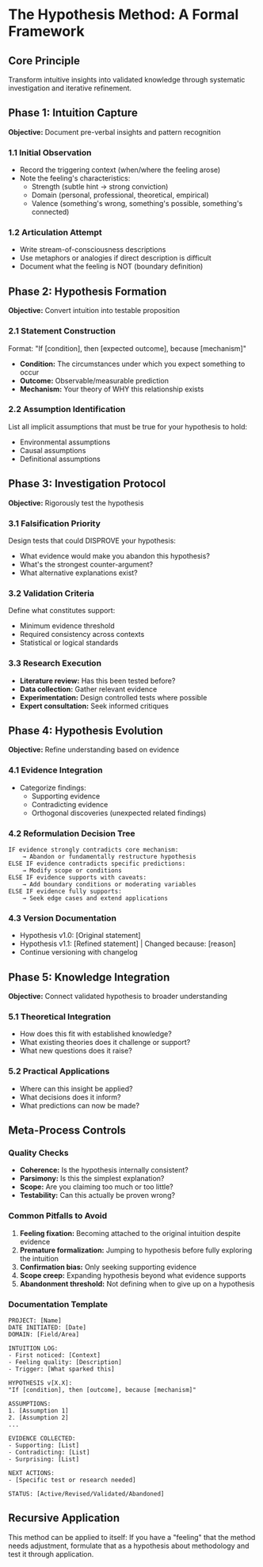 # The Hypothesis Method: A Formal Framework

## Core Principle
Transform intuitive insights into validated knowledge through systematic investigation and iterative refinement.

## Phase 1: Intuition Capture
**Objective:** Document pre-verbal insights and pattern recognition

### 1.1 Initial Observation
- Record the triggering context (when/where the feeling arose)
- Note the feeling's characteristics:
  - Strength (subtle hint → strong conviction)
  - Domain (personal, professional, theoretical, empirical)
  - Valence (something's wrong, something's possible, something's connected)

### 1.2 Articulation Attempt
- Write stream-of-consciousness descriptions
- Use metaphors or analogies if direct description is difficult
- Document what the feeling is NOT (boundary definition)

## Phase 2: Hypothesis Formation
**Objective:** Convert intuition into testable proposition

### 2.1 Statement Construction
Format: "If [condition], then [expected outcome], because [mechanism]"
- **Condition:** The circumstances under which you expect something to occur
- **Outcome:** Observable/measurable prediction
- **Mechanism:** Your theory of WHY this relationship exists

### 2.2 Assumption Identification
List all implicit assumptions that must be true for your hypothesis to hold:
- Environmental assumptions
- Causal assumptions  
- Definitional assumptions

## Phase 3: Investigation Protocol
**Objective:** Rigorously test the hypothesis

### 3.1 Falsification Priority
Design tests that could DISPROVE your hypothesis:
- What evidence would make you abandon this hypothesis?
- What's the strongest counter-argument?
- What alternative explanations exist?

### 3.2 Validation Criteria
Define what constitutes support:
- Minimum evidence threshold
- Required consistency across contexts
- Statistical or logical standards

### 3.3 Research Execution
- **Literature review:** Has this been tested before?
- **Data collection:** Gather relevant evidence
- **Experimentation:** Design controlled tests where possible
- **Expert consultation:** Seek informed critiques

## Phase 4: Hypothesis Evolution
**Objective:** Refine understanding based on evidence

### 4.1 Evidence Integration
- Categorize findings:
  - Supporting evidence
  - Contradicting evidence  
  - Orthogonal discoveries (unexpected related findings)

### 4.2 Reformulation Decision Tree
```
IF evidence strongly contradicts core mechanism:
    → Abandon or fundamentally restructure hypothesis
ELSE IF evidence contradicts specific predictions:
    → Modify scope or conditions
ELSE IF evidence supports with caveats:
    → Add boundary conditions or moderating variables
ELSE IF evidence fully supports:
    → Seek edge cases and extend applications
```

### 4.3 Version Documentation
- Hypothesis v1.0: [Original statement]
- Hypothesis v1.1: [Refined statement] | Changed because: [reason]
- Continue versioning with changelog

## Phase 5: Knowledge Integration
**Objective:** Connect validated hypothesis to broader understanding

### 5.1 Theoretical Integration
- How does this fit with established knowledge?
- What existing theories does it challenge or support?
- What new questions does it raise?

### 5.2 Practical Applications
- Where can this insight be applied?
- What decisions does it inform?
- What predictions can now be made?

## Meta-Process Controls

### Quality Checks
- **Coherence:** Is the hypothesis internally consistent?
- **Parsimony:** Is this the simplest explanation?
- **Scope:** Are you claiming too much or too little?
- **Testability:** Can this actually be proven wrong?

### Common Pitfalls to Avoid
1. **Feeling fixation:** Becoming attached to the original intuition despite evidence
2. **Premature formalization:** Jumping to hypothesis before fully exploring the intuition
3. **Confirmation bias:** Only seeking supporting evidence
4. **Scope creep:** Expanding hypothesis beyond what evidence supports
5. **Abandonment threshold:** Not defining when to give up on a hypothesis

### Documentation Template
```
PROJECT: [Name]
DATE INITIATED: [Date]
DOMAIN: [Field/Area]

INTUITION LOG:
- First noticed: [Context]
- Feeling quality: [Description]
- Trigger: [What sparked this]

HYPOTHESIS v[X.X]:
"If [condition], then [outcome], because [mechanism]"

ASSUMPTIONS:
1. [Assumption 1]
2. [Assumption 2]
...

EVIDENCE COLLECTED:
- Supporting: [List]
- Contradicting: [List]
- Surprising: [List]

NEXT ACTIONS:
- [Specific test or research needed]

STATUS: [Active/Revised/Validated/Abandoned]
```

## Recursive Application
This method can be applied to itself: If you have a "feeling" that the method needs adjustment, formulate that as a hypothesis about methodology and test it through application.
